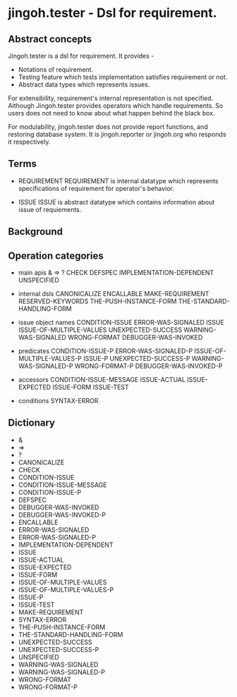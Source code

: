 # jingoh.tester - Dsl for requirement.

## Abstract concepts
Jingoh.tester is a dsl for requirement.
It provides -
* Notations of requirement.
* Testing feature which tests implementation satisfies requirement or not.
* Abstract data types which represents issues.

For extensibility, requirement's internal representation is not specified.
Although Jingoh.tester provides operators which handle requirements.
So users does not need to know about what happen behind the black box.

For modulability, jingoh.tester does not provide report functions, and restoring database system.
It is jingoh.reporter or jingoh.org who responds it respectively.

## Terms

* REQUIREMENT
REQUIREMENT is internal datatype which represents specifications of requirement for operator's behavior.

* ISSUE
ISSUE is abstract datatype which contains information about issue of requiements.

## Background

## Operation categories

* main apis
& => ?  CHECK DEFSPEC IMPLEMENTATION-DEPENDENT UNSPECIFIED

* internal dsls
CANONICALIZE ENCALLABLE MAKE-REQUIREMENT RESERVED-KEYWORDS THE-PUSH-INSTANCE-FORM THE-STANDARD-HANDLING-FORM

* issue object names
CONDITION-ISSUE ERROR-WAS-SIGNALED ISSUE ISSUE-OF-MULTIPLE-VALUES UNEXPECTED-SUCCESS WARNING-WAS-SIGNALED WRONG-FORMAT DEBUGGER-WAS-INVOKED

* predicates
CONDITION-ISSUE-P ERROR-WAS-SIGNALED-P ISSUE-OF-MULTIPLE-VALUES-P ISSUE-P UNEXPECTED-SUCCESS-P WARNING-WAS-SIGNALED-P WRONG-FORMAT-P DEBUGGER-WAS-INVOKED-P

* accessors
CONDITION-ISSUE-MESSAGE ISSUE-ACTUAL ISSUE-EXPECTED ISSUE-FORM ISSUE-TEST

* conditions
SYNTAX-ERROR

## Dictionary

* &
* =>
* ?
* CANONICALIZE
* CHECK
* CONDITION-ISSUE
* CONDITION-ISSUE-MESSAGE
* CONDITION-ISSUE-P
* DEFSPEC
* DEBUGGER-WAS-INVOKED
* DEBUGGER-WAS-INVOKED-P
* ENCALLABLE
* ERROR-WAS-SIGNALED
* ERROR-WAS-SIGNALED-P
* IMPLEMENTATION-DEPENDENT
* ISSUE
* ISSUE-ACTUAL
* ISSUE-EXPECTED
* ISSUE-FORM
* ISSUE-OF-MULTIPLE-VALUES
* ISSUE-OF-MULTIPLE-VALUES-P
* ISSUE-P
* ISSUE-TEST
* MAKE-REQUIREMENT
* SYNTAX-ERROR
* THE-PUSH-INSTANCE-FORM
* THE-STANDARD-HANDLING-FORM
* UNEXPECTED-SUCCESS
* UNEXPECTED-SUCCESS-P
* UNSPECIFIED
* WARNING-WAS-SIGNALED
* WARNING-WAS-SIGNALED-P
* WRONG-FORMAT
* WRONG-FORMAT-P
